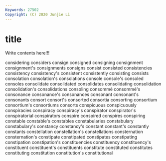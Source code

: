 ```yaml
---
Keywords: 27502
Copyright: (C) 2020 Junjie Li
---
```


# title

Write contents here!!!
 
considering 
considers
consign 
consigned 
consigning 
consignment 
consignment's 
consignments 
consigns 
consist 
consisted 
consistencies
consistency 
consistency's 
consistent 
consistently 
consisting 
consists 
consolation 
consolation's 
consolations 
console
console's 
consoled 
consoles 
consolidate 
consolidated 
consolidates 
consolidating 
consolidation 
consolidation's 
consolidations
consoling 
consommé 
consommé's 
consonance 
consonance's 
consonances 
consonant 
consonant's 
consonants 
consort
consort's 
consorted 
consortia 
consorting 
consortium 
consortium's 
consortiums 
consorts 
conspicuous 
conspicuously
conspiracies 
conspiracy 
conspiracy's 
conspirator 
conspirator's 
conspiratorial 
conspirators 
conspire 
conspired 
conspires
conspiring 
constable 
constable's 
constables 
constabularies 
constabulary 
constabulary's 
constancy 
constancy's 
constant
constant's 
constantly 
constants 
constellation 
constellation's 
constellations 
consternation 
consternation's 
constipate 
constipated
constipates 
constipating 
constipation 
constipation's 
constituencies 
constituency 
constituency's 
constituent 
constituent's 
constituents
constitute 
constituted 
constitutes 
constituting 
constitution 
constitution's 
constitutional 
